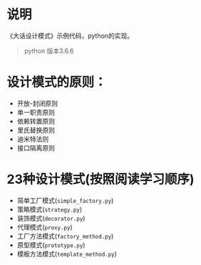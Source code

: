 # 说明

《大话设计模式》示例代码，python的实现。

> python 版本3.6.6

# 设计模式的原则：

- 开放-封闭原则
- 单一职责原则
- 依赖转置原则
- 里氏替换原则
- 迪米特法则
- 接口隔离原则

# 23种设计模式(按照阅读学习顺序)

- 简单工厂模式(`simple_factory.py`)
- 策略模式(`strategy.py`)
- 装饰模式(`decorator.py`)
- 代理模式(`proxy.py`)
- 工厂方法模式(`factory_method.py`)
- 原型模式(`prototype.py`)
- 模板方法模式(`template_method.py`)
